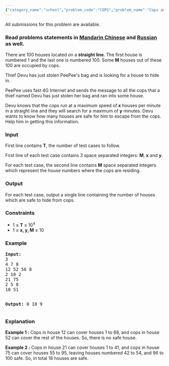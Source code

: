 ```yaml
---
{"category_name":"school","problem_code":"COPS","problem_name":"Cops and the Thief Devu","languages_supported":{"0":"ADA","1":"ASM","2":"BASH","3":"BF","4":"C","5":"C99 strict","6":"CAML","7":"CLOJ","8":"CLPS","9":"CPP 4.3.2","10":"CPP 4.9.2","11":"CPP14","12":"CS2","13":"D","14":"ERL","15":"FORT","16":"FS","17":"GO","18":"HASK","19":"ICK","20":"ICON","21":"JAVA","22":"JS","23":"LISP clisp","24":"LISP sbcl","25":"LUA","26":"NEM","27":"NICE","28":"NODEJS","29":"PAS fpc","30":"PAS gpc","31":"PERL","32":"PERL6","33":"PHP","34":"PIKE","35":"PRLG","36":"PYPY","37":"PYTH","38":"PYTH 3.4","39":"RUBY","40":"SCALA","41":"SCM chicken","42":"SCM guile","43":"SCM qobi","44":"ST","45":"TCL","46":"TEXT","47":"WSPC"},"max_timelimit":1,"source_sizelimit":50000,"problem_author":"devuy11","problem_tester":"adurysk","date_added":"20-05-2015","tags":{"0":"cakewalk","1":"cook60","2":"devuy11"},"editorial_url":"http://discuss.codechef.com/problems/COPS","time":{"view_start_date":1437330600,"submit_start_date":1437330600,"visible_start_date":1437330600,"end_date":1735669800},"layout":"problem"}
---
```

<span class="solution-visible-txt">All submissions for this problem are available.</span><h3> Read problems statements in <a target="_blank" href="http://www.codechef.com/download/translated/COOK60/mandarin/COPS.pdf">Mandarin Chinese</a> and <a target="_blank" href="http://www.codechef.com/download/translated/COOK60/russian/COPS.pdf">Russian</a> as well.</h3>
<p>There are 100 houses located on a <b>straight line</b>. The first house is numbered 1 and the last one is numbered 100. Some <b>M</b> houses out of these 100 are occupied by cops.</p>
<p>Thief Devu has just stolen PeePee's bag and is looking for a house to hide in.</p>
<p>PeePee uses fast 4G Internet and sends the message to all the cops that a thief named Devu has just stolen her bag and ran into some house.</p>
<p>Devu knows that the cops run at a maximum speed of <b>x</b> houses per minute in a straight line and they will search for a maximum of <b>y</b> minutes. Devu wants to know how many houses are safe for him to escape from the cops. Help him in getting this information.</p>
<h3>Input</h3>
<p>First line contains <b>T</b>, the number of test cases to follow.</p>
<p>First line of each test case contains 3 space separated integers: <b>M</b>, <b>x</b> and <b>y</b>.</p>
<p>For each test case, the second line contains <b>M</b> space separated integers which represent the house numbers where the cops are residing.</p>
<h3>Output</h3>
<p>For each test case, output a single line containing the number of houses which are safe to hide from cops.</p>
<h3>Constraints</h3>
<ul>
<li>1 ≤ <b>T</b> ≤ 10<sup>4</sup></li>
<li>1 ≤ <b>x, y, M</b> ≤ 10</li>
</ul>
<h3>Example</h3>
<pre><b>Input:</b>
3
4 7 8
12 52 56 8
2 10 2
21 75
2 5 8
10 51

<b>Output:</b>
0
18
9
</pre><h3>Explanation</h3>
<p><b>Example 1 :</b> Cops in house 12 can cover houses 1 to 68, and cops in house 52 can cover the rest of the houses. So, there is no safe house.</p>
<p><b>Example 2 :</b> Cops in house 21 can cover houses 1 to 41, and cops in house 75 can cover houses 55 to 95, leaving houses numbered 42 to 54, and 96 to 100 safe. So, in total 18 houses are safe.</p>
